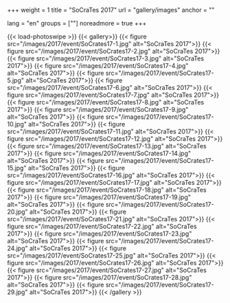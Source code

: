 +++
weight = 1
title = "SoCraTes 2017"
url = "gallery/images"
anchor = ""

lang = "en"
groups = [""]
noreadmore = true
+++

<!--more-->


{{< load-photoswipe >}}
{{< gallery>}}
  {{< figure src="/images/2017/event/SoCrates17-1.jpg" alt="SoCraTes 2017">}}
  {{< figure src="/images/2017/event/SoCrates17-2.jpg" alt="SoCraTes 2017">}}
  {{< figure src="/images/2017/event/SoCrates17-3.jpg" alt="SoCraTes 2017">}}
  {{< figure src="/images/2017/event/SoCrates17-4.jpg" alt="SoCraTes 2017">}}
  {{< figure src="/images/2017/event/SoCrates17-5.jpg" alt="SoCraTes 2017">}}
  {{< figure src="/images/2017/event/SoCrates17-6.jpg" alt="SoCraTes 2017">}}
  {{< figure src="/images/2017/event/SoCrates17-7.jpg" alt="SoCraTes 2017">}}
  {{< figure src="/images/2017/event/SoCrates17-8.jpg" alt="SoCraTes 2017">}}
  {{< figure src="/images/2017/event/SoCrates17-9.jpg" alt="SoCraTes 2017">}}
  {{< figure src="/images/2017/event/SoCrates17-10.jpg" alt="SoCraTes 2017">}}
  {{< figure src="/images/2017/event/SoCrates17-11.jpg" alt="SoCraTes 2017">}}
  {{< figure src="/images/2017/event/SoCrates17-12.jpg" alt="SoCraTes 2017">}}
  {{< figure src="/images/2017/event/SoCrates17-13.jpg" alt="SoCraTes 2017">}}
  {{< figure src="/images/2017/event/SoCrates17-14.jpg" alt="SoCraTes 2017">}}
  {{< figure src="/images/2017/event/SoCrates17-15.jpg" alt="SoCraTes 2017">}}
  {{< figure src="/images/2017/event/SoCrates17-16.jpg" alt="SoCraTes 2017">}}
  {{< figure src="/images/2017/event/SoCrates17-17.jpg" alt="SoCraTes 2017">}}
  {{< figure src="/images/2017/event/SoCrates17-18.jpg" alt="SoCraTes 2017">}}
  {{< figure src="/images/2017/event/SoCrates17-19.jpg" alt="SoCraTes 2017">}}
  {{< figure src="/images/2017/event/SoCrates17-20.jpg" alt="SoCraTes 2017">}}
  {{< figure src="/images/2017/event/SoCrates17-21.jpg" alt="SoCraTes 2017">}}
  {{< figure src="/images/2017/event/SoCrates17-22.jpg" alt="SoCraTes 2017">}}
  {{< figure src="/images/2017/event/SoCrates17-23.jpg" alt="SoCraTes 2017">}}
  {{< figure src="/images/2017/event/SoCrates17-24.jpg" alt="SoCraTes 2017">}}
  {{< figure src="/images/2017/event/SoCrates17-25.jpg" alt="SoCraTes 2017">}}
  {{< figure src="/images/2017/event/SoCrates17-26.jpg" alt="SoCraTes 2017">}}
  {{< figure src="/images/2017/event/SoCrates17-27.jpg" alt="SoCraTes 2017">}}
  {{< figure src="/images/2017/event/SoCrates17-28.jpg" alt="SoCraTes 2017">}}
  {{< figure src="/images/2017/event/SoCrates17-29.jpg" alt="SoCraTes 2017">}}
{{< /gallery >}}
  

  
